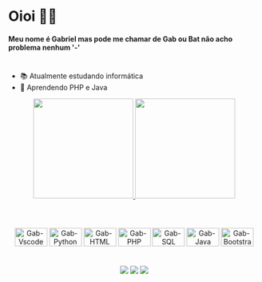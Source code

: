 
  
  # Oioi 👋😁 

  #### Meu nome é Gabriel mas pode me chamar de Gab ou Bat não acho problema nenhum '-'     
  
 #

</div>

- 📚 Atualmente estudando informática
- 🌱 Aprendendo PHP e Java

<div align=center>
  <a href="https://github.com/Batathin">
  <img height= "200em" src= "https://github-readme-stats.vercel.app/api?username=Batathin&show_icons=true&theme=catppuccin_mocha&include_all_commits=true" />
  <img height= "200em" src= "https://github-readme-stats.vercel.app/api/top-langs/?username=Batathin&layout=compact&langs_count=16&theme=catppuccin_mocha" />
  </a>
</div>

# 

<div style="display: inline_block" align=center> <br>
  <img align="center" alt="Gab-Vscode" height="37" width="65" src="https://cdn.jsdelivr.net/gh/devicons/devicon@latest/icons/vscode/vscode-original.svg" />
  <img align="center" alt="Gab-Python" height="37" width="65" src="https://cdn.jsdelivr.net/gh/devicons/devicon@latest/icons/python/python-original.svg" />
  <img align="center" alt="Gab-HTML" height="37" width="65" src="https://cdn.jsdelivr.net/gh/devicons/devicon@latest/icons/html5/html5-plain.svg" />
  <img align="center" alt="Gab-PHP" height="37" width="65" src="https://cdn.jsdelivr.net/gh/devicons/devicon@latest/icons/php/php-original.svg" />
  <img align="center" alt="Gab-SQL" height="37" width="65" src="https://cdn.jsdelivr.net/gh/devicons/devicon@latest/icons/mysql/mysql-original.svg" />
  <img align="center" alt="Gab-Java" height="37" width="65" src="https://cdn.jsdelivr.net/gh/devicons/devicon@latest/icons/java/java-original.svg" />
  <img align="center" alt="Gab-Bootstrap" height="37" width="65" src="https://cdn.jsdelivr.net/gh/devicons/devicon@latest/icons/bootstrap/bootstrap-original.svg" />  
</div>

#

<div align=center>
  <a href= "mailto:Batathin@gmail.com" target="_blank"><img src="https://img.shields.io/badge/Gmail-D14836?style=for-the-badge&logo=gmail&logoColor=white" target="_blank"></a>
  <a href= "instagram.com/biel_monteiru" target="_blank"><img src="https://img.shields.io/badge/Instagram-%23E4405F.svg?style=for-the-badge&logo=Instagram&logoColor=white" target="_blank"></a>
  <a href= "t.me/Batathin" target="_blank"><img src="https://img.shields.io/badge/Telegram-2CA5E0?style=for-the-badge&logo=telegram&logoColor=white" target="_blank"></a>

</div>

#
